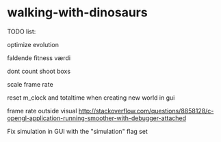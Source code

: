﻿walking-with-dinosaurs
======================

TODO list:

optimize evolution

faldende fitness værdi

dont count shoot boxs

scale frame rate

reset m_clock and totaltime when creating new world in gui

frame rate outside visual
http://stackoverflow.com/questions/8858128/c-opengl-application-running-smoother-with-debugger-attached

Fix simulation in GUI with the "simulation" flag set